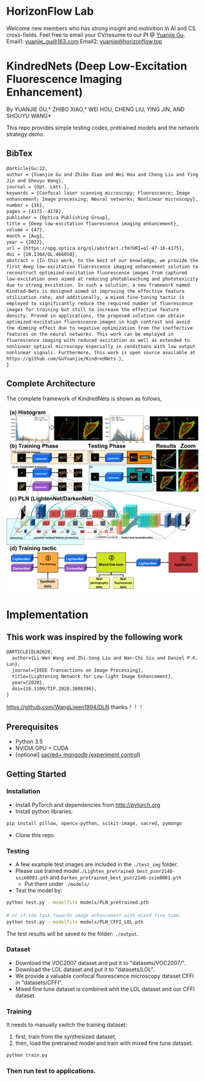 # HorizonFlow Lab
Welcome new members who has strong insight and motivition in AI and CS cross-fields. Feel free to email your CV/resume to our PI
@ [Yuanjie Gu](https://github.com/GuYuanjie).
Email1: yuanjie_gu@163.com
Email2: yuanjie@horizonflow.top

# KindredNets (Deep Low-Excitation Fluorescence Imaging Enhancement)

By YUANJIE GU,† ZHIBO XIAO,† WEI HOU, CHENG LIU, YING JIN, AND SHOUYU WANG*

This repo provides simple testing codes, pretrained models and the network strategy demo.



## BibTex

```
@article{Gu:22,
author = {Yuanjie Gu and Zhibo Xiao and Wei Hou and Cheng Liu and Ying Jin and Shouyu Wang},
journal = {Opt. Lett.},
keywords = {Confocal laser scanning microscopy; Fluorescence; Image enhancement; Image processing; Neural networks; Nonlinear microscopy},
number = {16},
pages = {4175--4178},
publisher = {Optica Publishing Group},
title = {Deep low-excitation fluorescence imaging enhancement},
volume = {47},
month = {Aug},
year = {2022},
url = {https://opg.optica.org/ol/abstract.cfm?URI=ol-47-16-4175},
doi = {10.1364/OL.466050},
abstract = {In this work, to the best of our knowledge, we provide the first deep low-excitation fluorescence imaging enhancement solution to reconstruct optimized-excitation fluorescence images from captured low-excitation ones aimed at reducing photobleaching and phototoxicity due to strong excitation. In such a solution, a new framework named Kindred-Nets is designed aimed at improving the effective feature utilization rate; and additionally, a mixed fine-tuning tactic is employed to significantly reduce the required number of fluorescence images for training but still to increase the effective feature density. Proved in applications, the proposed solution can obtain optimized-excitation fluorescence images in high contrast and avoid the dimming effect due to negative optimization from the ineffective features on the neural networks. This work can be employed in fluorescence imaging with reduced excitation as well as extended to nonlinear optical microscopy especially in conditions with low output nonlinear signals. Furthermore, this work is open source available at https://github.com/GuYuanjie/KindredNets.},
}
```

## Complete Architecture

The complete framework of KindredNets is shown as follows,

![](figures/architecture.jpg)

# Implementation

## This work was inspired by the following work
```
@ARTICLE{DLN2020,
  author={Li-Wen Wang and Zhi-Song Liu and Wan-Chi Siu and Daniel P.K. Lun},
  journal={IEEE Transactions on Image Processing}, 
  title={Lightening Network for Low-light Image Enhancement}, 
  year={2020},
  doi={10.1109/TIP.2020.3008396},
}
```
https://github.com/WangLiwen1994/DLN
thanks！！！
## Prerequisites

- Python 3.5
- NVIDIA GPU + CUDA
- [optional] [sacred+ mongodb (experiment control)](https://pypi.org/project/sacred/) 

## Getting Started

### Installation

- Install PyTorch and dependencies from http://pytorch.org
- Install python libraries:

```bash
pip install pillow, opencv-python, scikit-image, sacred, pymongo
```

- Clone this repo


### Testing

- A few example test images are included in the `./test_img` folder.
- Please use trained model`./Lighten_pretrained_best_psnr2140-ssim8001.pth` and `Darken_pretrained_best_psnr2140-ssim8001.pth`
  - Put them under `./models/`
- Test the model by:

```bash
python test.py --modelfile models/PLN_pretrained.pth

# or if the task towards image enhancement with mixed fine tune.
python test.py --modelfile models/PLN_CFFI_LOL.pth
```

The test results will be saved to the folder: `./output`.


### Dataset

- Download the VOC2007 dataset and put it to "datasets/VOC2007/".
- Download the LOL dataset and put it to "datasets/LOL".
- We provide a valuable confocal fluorescence microscopy dataset CFFI in "datasets/CFFI".
- Mixed fine tune dataset is combined whit the LOL dataset and our CFFI dataset.

### Training

It needs to manually switch the training dataset: 

1) first, train from the synthesized dataset, 
2) then, load the pretrained model and train with mixed fine tune dataset.

```bash
python train.py 
```

### Then run test to applications.

